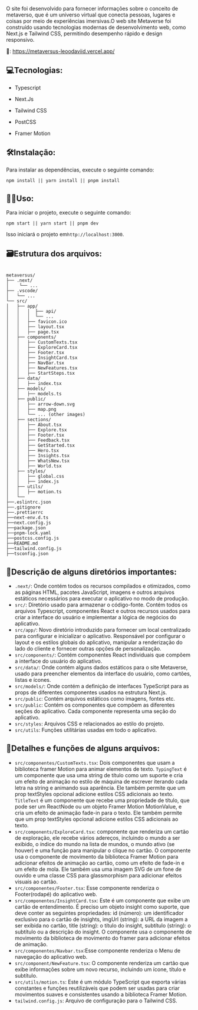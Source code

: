 <p>O site foi desenvolvido para fornecer informações sobre o conceito de metaverso, que é um universo virtual que conecta pessoas, lugares e coisas por meio de experiências imersivas.O web site Metaverse foi construído usando tecnologias modernas de desenvolvimento web, como Next.js e Tailwind CSS, permitindo desempenho rápido e design responsivo.</p>

🔗: <a href="https://metaversus-leoodaviid.vercel.app/">https://metaversus-leoodaviid.vercel.app/</a>



## 💻Tecnologias:

- Typescript

- Next.Js

- Tailwind CSS

- PostCSS

- Framer Motion

  

## 🛠️Instalação:

Para instalar as dependências, execute o seguinte comando:

```
npm install || yarn install || pnpm install
```



## 🧑‍💻Uso:

Para iniciar o projeto, execute o seguinte comando:

```
npm start || yarn start || pnpm dev
```

Isso iniciará o projeto em`http://localhost:3000`.



## 🗃️Estrutura dos arquivos:



```

metaversus/
├── .next/
│    └── ... 
├── .vscode/
│	└── ...
└── src/
│   ├── app/
│   │   │  ├── api/
│   │   │  └── ...
│   │   ├── favicon.ico
│   │   ├── layout.tsx
│   │   ├── page.tsx
│   ├── components/
│   │   ├── CustomTexts.tsx
│   │   ├── ExploreCard.tsx
│   │   ├── Footer.tsx
│   │   ├── InsightCard.tsx
│   │   ├── NavBar.tsx
│   │   ├── NewFeatures.tsx
│   │   ├── StartSteps.tsx
│   ├── data/
│   │   ├── index.tsx
│   ├── models/
│   │   ├── models.ts
│   ├── public/
│   │   ├── arrow-down.svg
│   │   ├── map.png
│   │   └── ... (other images)
│   ├── sections/
│   │   ├── About.tsx
│   │   ├── Explore.tsx
│   │   ├── Footer.tsx
│   │   ├── Feedback.tsx
│   │   ├── GetStarted.tsx
│   │   ├── Hero.tsx
│   │   ├── Insights.tsx
│   │   ├── WhatsNew.tsx
│   │   ├── World.tsx
│   ├── styles/
│   │   ├── global.css
│   │   ├── index.js
│   ├── utils/
│   │   ├── motion.ts
│	└──
├──.eslintrc.json
├──.gitignore
├──.prettierrc
├──next-env.d.ts
├──next.config.js
├──package.json
├──pnpm-lock.yaml
├──postcss.config.js
├──README.md
├──tailwind.config.js
├──tsconfig.json
```



## 🔑Descrição de alguns diretórios importantes:



- `.next/`: Onde contém todos os recursos compilados e otimizados, como as páginas HTML, pacotes JavaScript, imagens e outros arquivos estáticos necessários para executar o aplicativo no modo de produção.
- `src/`: Diretório usado para armazenar o código-fonte. Contém todos os arquivos Typescript, componentes React e outros recursos usados para criar a interface do usuário e implementar a lógica de negócios do aplicativo.
- `src/app/`: Novo diretório introduzido para fornecer um local centralizado para configurar e inicializar o aplicativo. Responsável por configurar o layout e os estilos globais do aplicativo, manipular a renderização do lado do cliente e fornecer outras opções de personalização.
- `src/components/`: Contém componentes React individuais que compõem a interface do usuário do aplicativo.
- `src/data/`: Onde contém alguns dados estáticos para o site Metaverse, usado para preencher elementos da interface do usuário, como cartões, listas e ícones.
- `src/models/`: Onde contém a definição de interfaces TypeScript para as props de diferentes componentes usados na estrutura Next.js.
- `src/public`: Contém arquivos estáticos como imagens, fontes etc.
- `src/public`: Contém os componentes que compõem as diferentes seções do aplicativo. Cada componente representa uma seção do aplicativo.
- `src/styles`: Arquivos CSS e relacionados ao estilo do projeto. 
- `src/utils`: Funções utilitárias usadas em todo o aplicativo.





## 🧰Detalhes e funções de alguns arquivos:



- `src/componentes/CustomTexts.tsx`: Dois componentes que usam a biblioteca framer Motion para animar elementos de texto. `TypingText` é um componente que usa uma string de título como um suporte e cria um efeito de animação no estilo de máquina de escrever iterando cada letra na string e animando sua aparência. Ele também permite que um prop textStyles opcional adicione estilos CSS adicionais ao texto. `TitleText` é um componente que recebe uma propriedade de título, que pode ser um ReactNode ou um objeto Framer Motion MotionValue, e cria um efeito de animação fade-in para o texto. Ele também permite que um prop textStyles opcional adicione estilos CSS adicionais ao texto.
- `src/components/ExploreCard.tsx`: componente que renderiza um cartão de exploração, ele recebe vários adereços, incluindo o mundo a ser exibido, o índice do mundo na lista de mundos, o mundo ativo (se houver) e uma função para manipular o clique no cartão. O componente usa o componente de movimento da biblioteca Framer Motion para adicionar efeitos de animação ao cartão, como um efeito de fade-in e um efeito de mola. Ele também usa uma imagem SVG de um fone de ouvido e uma classe CSS para glassmorphism para adicionar efeitos visuais ao cartão.
- `src/componentes/Footer.tsx`: Esse componente renderiza o Footer(rodapé) do aplicativo web.
- `src/componentes/InsightCard.tsx`: Este é um componente que exibe um cartão de entendimento. É preciso um objeto insight como suporte, que deve conter as seguintes propriedades: id (número): um identificador exclusivo para o cartão de insights, imgUrl (string): a URL da imagem a ser exibida no cartão, title (string): o título do insight, subtítulo (string): o subtítulo ou a descrição do insight.
  O componente usa o componente de movimento da biblioteca de movimento do framer para adicionar efeitos de animação.
- `src/componentes/Navbar.tsx`:Esse componente renderiza o Menu de navegação do aplicativo web.
- `src/component/NewFeature.tsx`: O componente renderiza um cartão que exibe informações sobre um novo recurso, incluindo um ícone, título e subtítulo.
- `src/utils/motion.ts`: Este é um módulo TypeScript que exporta várias constantes e funções reutilizáveis que podem ser usadas para criar movimentos suaves e consistentes usando a biblioteca Framer Motion.
- `tailwind.config.js`: Arquivo de configuração para o Tailwind CSS.













